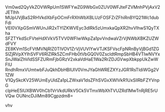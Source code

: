 Vm0wd2QyVkZOVWRpUm1SWFYwZG9WbGx0ZUV0WFJteFZVMnhPVjAxV2JETlhh
MUpUVjBaS2RHVkdXbFpOCmFrRXhWbXBLUzFOSFZrZFhiRnBYQ21Wc1dubFdi
VEI0VXpGSmVWUnJiR2xTYlZKWVEyc3dlRk5zUmxkaQpXR2hvVlhwS1QyTXha
SFZTYkdScFVteHdXVkV5TVV0WFIwWkpZa1pvVndwaVZrVjNWbXBKZUZWdFVY
ZE8KVm1ScFVtMVNjRlZ0TlVOV1ZrVjVUVlYwVTJKSFVscFpNRnByVjBGd1ZG
SlZjRVpXYlhSVFV6RlZlRk5ZCmFHb0tVbGQ0V0ZscldtRmpSbHB4VTIwNVYx
SnJWalZhVldSSFZURmFjbGRzV2xkaVdHaE1Wa2RrZDJGVwpXbkppUkZwWFlU
RndhRmxVUmtwbFJuQkhDbHBIUlV0VmJYaGhWREZXYzJGR1RsTldiWGg2V1ZW
V1QySkcKV25WUmEyUldZa1pLZWxaV1dsZFhSVGxXWlVkR1UxSllRbFZYVnpG
clpHeE5lUXBWV0hCb1VrVkdURkV5Ck5VTmxWbXhTVUZRd1MwTnRjRE5rUVQw
OUNncDJiMm89Cgpzdm8=

vhv